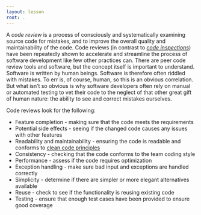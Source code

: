 ```yaml
---
layout: lesson
root: .
---
```

A *code review* is a process of consciously and systematically examining source code for mistakes, and to improve
the overall quality and maintainability of the code. Code reviews 
(in contrast to [*code inspections*](http://www.methodsandtools.com/archive/archive.php?id=66)) 
have been 
repeatedly shown to accelerate and streamline the process of software development like few other practices can. 
There are peer code review tools and software, but the concept itself is important to understand. Software is written by
human beings. Software is therefore often riddled with mistakes. To err is, of course, human, so this
is an obvious correlation. But what isn’t so obvious is why software developers often rely on manual or 
automated testing to vet their code to the neglect of that other great gift of human nature: the ability 
to see and correct mistakes ourselves. 

Code reviews look for the following:

* Feature completion - making sure that the code meets the requirements
* Potential side effects - seeing if the changed code causes any issues with other features
* Readability and maintainability - ensuring the code is readable and conforms to 
[clean code principles](http://www.goodreads.com/book/show/3735293-clean-code)
* Consistency - checking that the code conforms to the team coding style
* Performance - assess if the code requires optimization
* Exception handling - make sure bad input and exceptions are handled correctly
* Simplicity - determine if there are simpler or more elegant alternatives available
* Reuse - check to see if the functionality is reusing existing code
* Testing - ensure that enough test cases have been provided to ensure good coverage